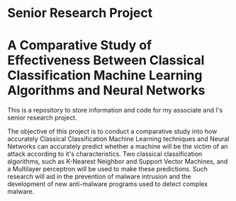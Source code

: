 # Senior Research Project
# A Comparative Study of Effectiveness Between Classical Classification Machine Learning Algorithms and Neural Networks 
 
This is a repository to store information and code for my associate and I's senior research project. 

The objective of this project is to conduct a comparative study into how accurately Classical Classification Machine Learning techniques and Neural Networks can accurately predict whether a machine will be the victim of an attack according to it's characteristics. Two classical classification algorithms, such as K-Nearest Neighbor and Support Vector Machines, and a Multilayer perceptron will be used to make these predictions. Such research will aid in the prevention of malware intrusion and the development of new anti-malware programs used to detect complex malware. 
